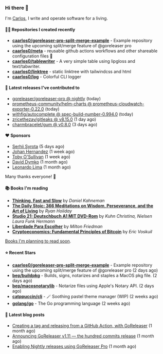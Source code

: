 ### Hi there 👋

I'm [Carlos](https://caarlos0.dev), I write and operate software for a living.

#### 👨‍💻 Repositories I created recently
- **[caarlos0/goreleaser-pro-split-merge-example](https://github.com/caarlos0/goreleaser-pro-split-merge-example)** - Example repository using the upcoming split/merge feature of @goreleaser pro
- **[caarlos0/meta](https://github.com/caarlos0/meta)** - reusable github actions workflows and other shareable configuration files 🫥
- **[caarlos0/tablewriter](https://github.com/caarlos0/tablewriter)** - A very simple table using lipgloss and text/tabwriter.
- **[caarlos0/linktree](https://github.com/caarlos0/linktree)** - static linktree with tailwindcss and html
- **[caarlos0/log](https://github.com/caarlos0/log)** - Colorful CLI logger

#### 🚀 Latest releases I've contributed to


- [goreleaser/goreleaser-pro @ nightly](https://github.com/goreleaser/goreleaser-pro/releases/tag/nightly) (today)
- [prometheus-community/helm-charts @ prometheus-cloudwatch-exporter-0.22.0](https://github.com/prometheus-community/helm-charts/releases/tag/prometheus-cloudwatch-exporter-0.22.0) (today)
- [withfig/autocomplete @ spec-build-number-0.994.0](https://github.com/withfig/autocomplete/releases/tag/spec-build-number-0.994.0) (today)
- [zricethezav/gitleaks @ v8.15.0](https://github.com/zricethezav/gitleaks/releases/tag/v8.15.0) (1 day ago)
- [charmbracelet/gum @ v0.8.0](https://github.com/charmbracelet/gum/releases/tag/v0.8.0) (3 days ago)

#### ❤️ Sponsors
- [Serhii Syrota](https://github.com/ssyrota) (5 days ago)
- [Johan Hernandez](https://github.com/bithavoc) (1 week ago)
- [Toby O&#39;Sullivan](https://github.com/tobywan) (1 week ago)
- [David Dymko](https://github.com/ddymko) (1 month ago)
- [Leonardo Lima](https://github.com/leozz37) (1 month ago)

Many thanks everyone! 🙏

#### 📚 Books I'm reading
- **[Thinking, Fast and Slow](https://www.goodreads.com/book/show/13135899-thinking-fast-and-slow)** by _Daniel Kahneman_
- **[The Daily Stoic: 366 Meditations on Wisdom, Perseverance, and the Art of Living](https://www.goodreads.com/book/show/29093292-the-daily-stoic)** by _Ryan Holiday_
- **[Studio 21: Deutschbuch A1 MIT DVD-Rom](https://www.goodreads.com/book/show/25495148-studio-21)** by _Kuhn Christina, Nielsen Laura Funk Hermann_
- **[Liberdade Para Escolher](https://www.goodreads.com/book/show/17238591-liberdade-para-escolher)** by _Milton Friedman_
- **[Cryptoeconomics: Fundamental Principles of Bitcoin](https://www.goodreads.com/book/show/56919322-cryptoeconomics)** by _Eric Voskuil_

[Books I'm planning to read soon](https://www.amazon.com.br/hz/wishlist/ls/EB8P7VS717SV).

#### ⭐ Recent Stars


- **[caarlos0/goreleaser-pro-split-merge-example](https://github.com/caarlos0/goreleaser-pro-split-merge-example)** - Example repository using the upcoming split/merge feature of @goreleaser pro (2 days ago)
- **[bep/buildpkg](https://github.com/bep/buildpkg)** - Builds, signs, notarizes and staples a MacOS pkg file. (2 days ago)
- **[bep/macosnotarylib](https://github.com/bep/macosnotarylib)** - Notarize files using Apple&#39;s Notary API. (2 days ago)
- **[catppuccin/cli](https://github.com/catppuccin/cli)** - 🪄 Soothing pastel theme manager (WIP) (2 weeks ago)
- **[golang/go](https://github.com/golang/go)** - The Go programming language (2 weeks ago)

#### 📄 Latest blog posts
- [Creating a tag and releasing from a GitHub Action, with GoReleaser](https://carlosbecker.com/posts/goreleaser-create-tag-action/) (1 month ago)
- [Announcing GoReleaser v1.11 — the hundred commits release](https://carlosbecker.com/posts/goreleaser-v1.11/) (1 month ago)
- [Enabling Nightly releases using GoReleaser Pro](https://carlosbecker.com/posts/goreleaser-nightly/) (1 month ago)
